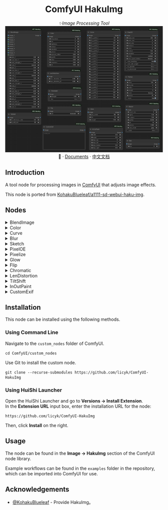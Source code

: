 <div align="center">

# ComfyUI HakuImg

_✨Image Processing Tool_  
![preview](./assets/HakuImg.jpg)  
📓 · [Documents](./README.md) · [中文文档](./README-zh.md)  
</div>

## Introduction
A tool node for processing images in [ComfyUI](https://github.com/comfyanonymous/ComfyUI) that adjusts image effects.

This node is ported from [KohakuBlueleaf/a1111-sd-webui-haku-img](https://github.com/KohakuBlueleaf/a1111-sd-webui-haku-img).


## Nodes
<details>

<summary>BlendImage</summary>

![BlendImage](./assets/BlendImage.jpg)

</details>
<details>

<summary>Color</summary>

![Color](./assets/Color.jpg)

</details>
<details>

<summary>Curve</summary>

![Curve](./assets/Curve.jpg)

</details>
<details>

<summary>Blur</summary>

![Blur](./assets/Blur.jpg)

</details>
<details>

<summary>Sketch</summary>

![Sketch](./assets/Sketch.jpg)

</details>
<details>

<summary>PixelOE</summary>

![PixelOE](./assets/PixelOE.jpg)

</details>
<details>

<summary>Pixelize</summary>

![Pixelize](./assets/Pixelize.jpg)

</details>
<details>

<summary>Glow</summary>

![Glow](./assets/Glow.jpg)

</details>
<details>

<summary>Flip</summary>

![Flip](./assets/Flip.jpg)

</details>
<details>

<summary>Chromatic</summary>

![Chromatic](./assets/Chromatic.jpg)

</details>
<details>

<summary>LenDistortion</summary>

![LenDistortion](./assets/LenDistortion.jpg)

</details>
<details>

<summary>TiltShift</summary>

![TiltShift](./assets/TiltShift.jpg)

</details>
<details>

<summary>InOutPaint</summary>

![InOutPaint](./assets/InOutPaint.jpg)

</details>
<details>

<summary>CustomExif</summary>

![CustomExif](./assets/CustomExif.jpg)

</details>


## Installation
This node can be installed using the following methods.


### Using Command Line
Navigate to the `custom_nodes` folder of ComfyUI.

```
cd ComfyUI/custom_nodes
```

Use Git to install the custom node.

```
git clone --recurse-submodules https://github.com/licyk/ComfyUI-HakuImg
```


### Using HuiShi Launcher
Open the HuiShi Launcher and go to **Versions -> Install Extension**.  
In the **Extension URL** input box, enter the installation URL for the node:

```
https://github.com/licyk/ComfyUI-HakuImg
```

Then, click **Install** on the right.


## Usage
The node can be found in the **Image -> HakuImg** section of the ComfyUI node library.

Example workflows can be found in the `examples` folder in the repository, which can be imported into ComfyUI for use.


## Acknowledgements
- [@KohakuBlueleaf](https://github.com/KohakuBlueleaf) - Provide HakuImg。
